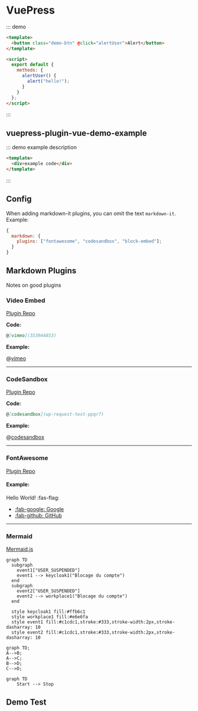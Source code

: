 # VuePress

::: demo

```html
<template>
  <button class="demo-btn" @click="alertUser">Alert</button>
</template>

<script>
  export default {
    methods: {
      alertUser() {
        alert("hello!");
      }
    }
  };
</script>
```

:::

## vuepress-plugin-vue-demo-example

::: demo example description

```html {2}
<template>
  <div>example code</div>
</template>
```

:::

## Config

When adding markdown-it plugins, you can omit the text `markdown-it`.  
Example:

```js
{
  markdown: {
    plugins: ["fontawesome", "codesandbox", "block-embed"];
  }
}
```

## Markdown Plugins

Notes on good plugins

### Video Embed

[Plugin Repo](https://github.com/rotorz/markdown-it-block-embed)

<!-- @[youtube](movie id) -->

**Code:**

```markdown
@[vimeo](353944853)
```

**Example:**

@[vimeo](353944853)

---

### CodeSandbox

[Plugin Repo](https://github.com/sergiodxa/markdown-it-codesandbox)

**Code:**

```markdown
@[codesandbox](wp-request-test-ppqr7)
```

**Example:**

@[codesandbox](wp-request-test-ppqr7)

---

### FontAwesome

[Plugin Repo](https://github.com/nunof07/markdown-it-fontawesome)

#### Example:

Hello World! :fas-flag:

- [:fab-google: Google](https://www.google.com/)
- [:fab-github: GitHub](https://github.com/)

---

### Mermaid

[Mermaid.js](https://mermaidjs.github.io/)

<mermaid />

```mermaid
graph TD
  subgraph
    event1["USER_SUSPENDED"]
    event1 --> keycloak1("Blocage du compte")
  end
  subgraph
    event2["USER_SUSPENDED"]
    event2 --> workplace1("Blocage du compte")
  end

  style keycloak1 fill:#ffb6c1
  style workplace1 fill:#e6e6fa
  style event1 fill:#c1cdc1,stroke:#333,stroke-width:2px,stroke-dasharray: 10
  style event2 fill:#c1cdc1,stroke:#333,stroke-width:2px,stroke-dasharray: 10
```

```mermaid
graph TD;
A-->B;
A-->C;
B-->D;
C-->D;
```

```mermaid
graph TD
    Start --> Stop
```

## Demo Test
